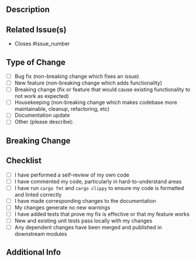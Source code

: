 ## Description
<!--
  Please provide a brief description of the changes introduced by this pull request.
-->


## Related Issue(s)

* Closes #issue_number

## Type of Change
<!--
Please check the relevant options:
-->

- [ ] Bug fix (non-breaking change which fixes an issue)
- [ ] New feature (non-breaking change which adds functionality)
- [ ] Breaking change (fix or feature that would cause existing functionality to not work as expected)
- [ ] Housekeeping (non-breaking change which makes codebase more maintainable, cleanup, refactoring, etc)
- [ ] Documentation update
- [ ] Other (please describe):

## Breaking Change
<!--
If this PR introduces a breaking change, please provide a detailed description of the impact and the migration path for existing applications.
-->

## Checklist
<!--
Please ensure the following tasks are completed before requesting a review:
-->

- [ ] I have performed a self-review of my own code
- [ ] I have commented my code, particularly in hard-to-understand areas
- [ ] I have run `cargo fmt` and `cargo clippy` to ensure my code is formatted and linted correctly
- [ ] I have made corresponding changes to the documentation
- [ ] My changes generate no new warnings
- [ ] I have added tests that prove my fix is effective or that my feature works
- [ ] New and existing unit tests pass locally with my changes
- [ ] Any dependent changes have been merged and published in downstream modules

## Additional Info
<!--
Please provide any additional information or context that may be helpful for reviewers.
-->
